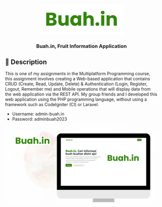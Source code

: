 <div align="center">

<img width="" src="img/brand.png"  width=100 height=100  align="center">

##

### Buah.in, Fruit Information Application

</div>

## 📙 Description

This is one of my assignments in the Multiplatform Programming course, this assignment involves creating a Web-based application that contains CRUD (Create, Read, Update, Delete) & Authentication (Login, Register, Logout, Remember me) and Mobile operations that will display data from the web application via the REST API. My group friends and I developed this web application using the PHP programming language, without using a framework such as CodeIgniter (CI) or Laravel.

- Username: admin-buah.in
- Password: adminbuah2023

![Buah Thumbnail](img/Thumbnail.png)

